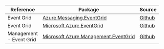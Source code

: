 | Reference | Package | Source |
|---|---|---|
|Event Grid|[Azure.Messaging.EventGrid](https://www.nuget.org/packages/Azure.Messaging.EventGrid)|[Github](https://github.com/Azure/azure-sdk-for-net/blob/main/sdk/eventgrid/Azure.Messaging.EventGrid)|
|Event Grid|[Microsoft.Azure.EventGrid](https://www.nuget.org/packages/Microsoft.Azure.EventGrid)|[Github](https://github.com/Azure/azure-sdk-for-net)|
|Management - Event Grid|[Microsoft.Azure.Management.EventGrid](https://www.nuget.org/packages/Microsoft.Azure.Management.EventGrid)|[Github](https://github.com/Azure/azure-sdk-for-net)|
